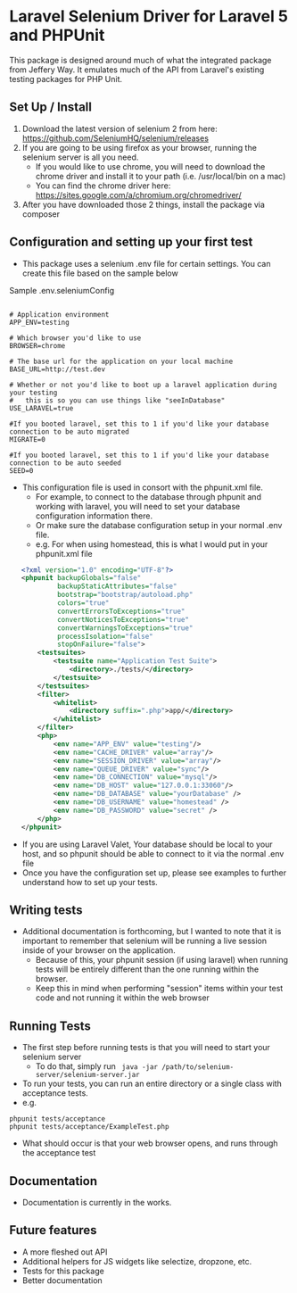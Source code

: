 # Laravel Selenium Driver for Laravel 5 and PHPUnit

This package is designed around much of what the integrated package from Jeffery Way.  It emulates much of the API from Laravel's existing testing packages for PHP Unit.


## Set Up / Install

1. Download the latest version of selenium 2 from here: https://github.com/SeleniumHQ/selenium/releases
2. If you are going to be using firefox as your browser, running the selenium server is all you need.
    * If you would like to use chrome, you will need to download the chrome driver and install it to your path (i.e. /usr/local/bin on a mac)
    * You can find the chrome driver here: https://sites.google.com/a/chromium.org/chromedriver/
3.  After you have downloaded those 2 things, install the package via composer


## Configuration and setting up your first test

 - This package uses a selenium .env file for certain settings.  You can create this file based on the sample below
 
Sample .env.seleniumConfig
```

# Application environment
APP_ENV=testing

# Which browser you'd like to use
BROWSER=chrome 

# The base url for the application on your local machine
BASE_URL=http://test.dev 

# Whether or not you'd like to boot up a laravel application during your testing
#   this is so you can use things like "seeInDatabase"
USE_LARAVEL=true

#If you booted laravel, set this to 1 if you'd like your database connection to be auto migrated
MIGRATE=0

#If you booted laravel, set this to 1 if you'd like your database connection to be auto seeded
SEED=0
```

 - This configuration file is used in consort with the phpunit.xml file.
     - For example, to connect to the database through phpunit and working with laravel, you will need to set your database configuration information there.
     - Or make sure the database configuration setup in your normal .env file.
     - e.g. For when using homestead, this is what I would put in your phpunit.xml file
          
 ```xml
    <?xml version="1.0" encoding="UTF-8"?>
    <phpunit backupGlobals="false"
             backupStaticAttributes="false"
             bootstrap="bootstrap/autoload.php"
             colors="true"
             convertErrorsToExceptions="true"
             convertNoticesToExceptions="true"
             convertWarningsToExceptions="true"
             processIsolation="false"
             stopOnFailure="false">
        <testsuites>
            <testsuite name="Application Test Suite">
                <directory>./tests/</directory>
            </testsuite>
        </testsuites>
        <filter>
            <whitelist>
                <directory suffix=".php">app/</directory>
            </whitelist>
        </filter>
        <php>
            <env name="APP_ENV" value="testing"/>
            <env name="CACHE_DRIVER" value="array"/>
            <env name="SESSION_DRIVER" value="array"/>
            <env name="QUEUE_DRIVER" value="sync"/>
            <env name="DB_CONNECTION" value="mysql"/>
            <env name="DB_HOST" value="127.0.0.1:33060"/>
            <env name="DB_DATABASE" value="yourDatabase" />
            <env name="DB_USERNAME" value="homestead" />
            <env name="DB_PASSWORD" value="secret" />
        </php>
    </phpunit>
 ```
 - If you are using Laravel Valet, Your database should be local to your host, and so phpunit should be able to connect to it via the normal .env file
 - Once you have the configuration set up, please see examples to further understand how to set up your tests.

## Writing tests

 - Additional documentation is forthcoming, but I wanted to note that it is important to remember that selenium will be running a live session inside of your browser on the application.
    - Because of this, your phpunit session (if using laravel) when running tests will be entirely different than the one running within the browser.
    - Keep this in mind when performing "session" items within your test code and not running it within the web browser

## Running Tests

 - The first step before running tests is that you will need to start your selenium server
   - To do that, simply run ``` java -jar /path/to/selenium-server/selenium-server.jar```
 - To run your tests, you can run an entire directory or a single class with acceptance tests.
 - e.g.
```
phpunit tests/acceptance
phpunit tests/acceptance/ExampleTest.php
```
 - What should occur is that your web browser opens, and runs through the acceptance test
 
## Documentation
 
 - Documentation is currently in the works.
 
 
 ## Future features
  - A more fleshed out API
  - Additional helpers for JS widgets like selectize, dropzone, etc.
  - Tests for this package
  - Better documentation
  
  